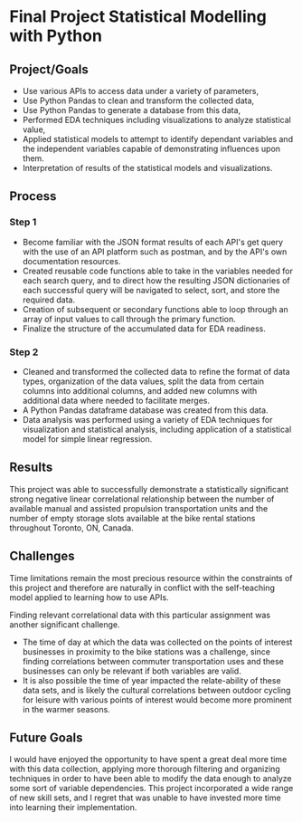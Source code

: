 # Final Project Statistical Modelling with Python

## Project/Goals

- Use various APIs to access data under a variety of parameters,
- Use Python Pandas to clean and transform the collected data,
- Use Python Pandas to generate a database from this data,
- Performed EDA techniques including visualizations to analyze statistical value,
- Applied statistical models to attempt to identify dependant variables and the independent variables capable of demonstrating influences upon them.
- Interpretation of results of the statistical models and visualizations.

## Process

### Step 1

- Become familiar with the JSON format results of each API's get query with the use of an API platform such as postman, and by the API's own documentation resources.
- Created reusable code functions able to take in the variables needed for each search query, and to direct how the resulting JSON dictionaries of each successful query will be navigated to select, sort, and store the required data.
- Creation of subsequent or secondary functions able to loop through an array of input values to call through the primary function.
- Finalize the structure of the accumulated data for EDA readiness.

### Step 2

- Cleaned and transformed the collected data to refine the format of data types, organization of the data values, split the data from certain columns into additional columns, and added new columns with additional data where needed to facilitate merges.
- A Python Pandas dataframe database was created from this data.
- Data analysis was performed using a variety of EDA techniques for visualization and statistical analysis, including application of a statistical model for simple linear regression.

## Results

This project was able to successfully demonstrate a statistically significant strong negative linear correlational relationship between the number of available manual and assisted propulsion transportation units and the number of empty storage slots available at the bike rental stations throughout Toronto, ON, Canada.

## Challenges

Time limitations remain the most precious resource within the constraints of this project and therefore are naturally in conflict with the self-teaching model applied to learning how to use APIs.

Finding relevant correlational data with this particular assignment was another significant challenge.

- The time of day at which the data was collected on the points of interest businesses in proximity to the bike stations was a challenge, since finding correlations between commuter transportation uses and these businesses can only be relevant if both variables are valid.
- It is also possible the time of year impacted the relate-ability of these data sets, and is likely the cultural correlations between outdoor cycling for leisure with various points of interest would become more prominent in the warmer seasons.

## Future Goals

I would have enjoyed the opportunity to have spent a great deal more time with this data collection, applying more thorough filtering and organizing techniques in order to have been able to modify the data enough to analyze some sort of variable dependencies. This project incorporated a wide range of new skill sets, and I regret that was unable to have invested more time into learning their implementation.
